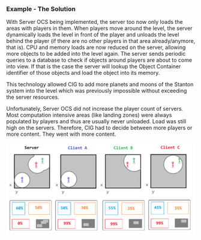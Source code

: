### Example - The Solution
With Server OCS being implemented, the server too now only loads the areas with players in them. When players move around the level, the server dynamically loads the level in front of the player and unloads the level behind the player (if there are no other players in that area already/anymore, that is). CPU and memory loads are now reduced on the server, allowing more objects to be added into the level again. The server sends periodic queries to a database to check if objects around players are about to come into view. If that is the case the server will lookup the Object Container identifier of those objects and load the object into its memory.

This technology allowed CIG to add more planets and moons of the Stanton system into the level which was previously impossible without exceeding the server resources.

Unfortunately, Server OCS did not increase the player count of servers. Most computation intensive areas (like landing zones) were always populated by players and thus are usually never unloaded. Load was still high on the servers. Therefore, CIG had to decide between more players or more content. They went with more content.

![Image](/images/server_object_container_streaming/image-02.png)
